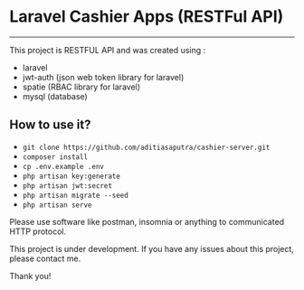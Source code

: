 # Laravel Cashier Apps (RESTFul API)
----------
This project is RESTFUL API and  was created using : 

  - laravel
  - jwt-auth (json web token library for laravel)
  - spatie (RBAC library for laravel)
  - mysql (database)

## How to use it?

  - `git clone https://github.com/aditiasaputra/cashier-server.git`
  - `composer install`
  - `cp .env.example .env`
  - `php artisan key:generate`
  - `php artisan jwt:secret`
  - `php artisan migrate --seed`
  - `php artisan serve`



Please use software like postman, insomnia or anything to communicated HTTP protocol.

This project is under development. If you have any issues about this project, please contact me.


Thank you!
